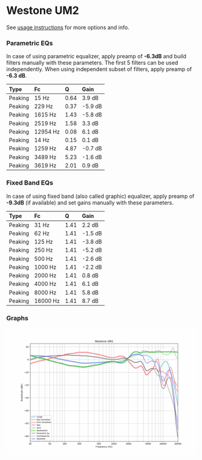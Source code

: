 # Westone UM2
See [usage instructions](https://github.com/jaakkopasanen/AutoEq#usage) for more options and info.

### Parametric EQs
In case of using parametric equalizer, apply preamp of **-6.3dB** and build filters manually
with these parameters. The first 5 filters can be used independently.
When using independent subset of filters, apply preamp of **-6.3 dB**.

| Type    | Fc       |    Q | Gain    |
|:--------|:---------|:-----|:--------|
| Peaking | 15 Hz    | 0.64 | 3.9 dB  |
| Peaking | 229 Hz   | 0.37 | -5.9 dB |
| Peaking | 1615 Hz  | 1.43 | -5.8 dB |
| Peaking | 2519 Hz  | 1.58 | 3.3 dB  |
| Peaking | 12954 Hz | 0.08 | 6.1 dB  |
| Peaking | 14 Hz    | 0.15 | 0.1 dB  |
| Peaking | 1259 Hz  | 4.87 | -0.7 dB |
| Peaking | 3489 Hz  | 5.23 | -1.6 dB |
| Peaking | 3619 Hz  | 2.01 | 0.9 dB  |

### Fixed Band EQs
In case of using fixed band (also called graphic) equalizer, apply preamp of **-9.3dB**
(if available) and set gains manually with these parameters.

| Type    | Fc       |    Q | Gain    |
|:--------|:---------|:-----|:--------|
| Peaking | 31 Hz    | 1.41 | 2.2 dB  |
| Peaking | 62 Hz    | 1.41 | -1.5 dB |
| Peaking | 125 Hz   | 1.41 | -3.8 dB |
| Peaking | 250 Hz   | 1.41 | -5.2 dB |
| Peaking | 500 Hz   | 1.41 | -2.6 dB |
| Peaking | 1000 Hz  | 1.41 | -2.2 dB |
| Peaking | 2000 Hz  | 1.41 | 0.8 dB  |
| Peaking | 4000 Hz  | 1.41 | 6.1 dB  |
| Peaking | 8000 Hz  | 1.41 | 5.8 dB  |
| Peaking | 16000 Hz | 1.41 | 8.7 dB  |

### Graphs
![](./Westone%20UM2.png)